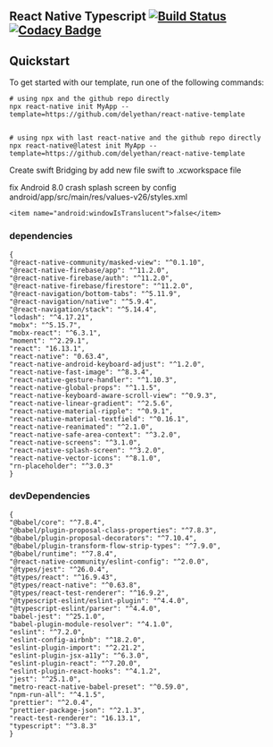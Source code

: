 ## React Native Typescript [![Build Status](https://travis-ci.com/delyethan/react-native-template.svg?branch=master)](https://travis-ci.com/delyethan/react-native-template) [![Codacy Badge](https://api.codacy.com/project/badge/Grade/5869970dd8184b428d8f98404367a799)](https://app.codacy.com/manual/delyethan/react-native-template?utm_source=github.com&utm_medium=referral&utm_content=delyethan/react-native-template&utm_campaign=Badge_Grade_Dashboard)

## Quickstart

To get started with our template, run one of the following commands:
```shell
# using npx and the github repo directly
npx react-native init MyApp --template=https://github.com/delyethan/react-native-template


```
```shell
# using npx with last react-native and the github repo directly
npx react-native@latest init MyApp --template=https://github.com/delyethan/react-native-template

```

Create swift Bridging by add new file swift to .xcworkspace file

fix Android 8.0 crash splash screen by config android/app/src/main/res/values-v26/styles.xml

```
<item name="android:windowIsTranslucent">false</item>
```

### dependencies

    {
    "@react-native-community/masked-view": "^0.1.10",
    "@react-native-firebase/app": "^11.2.0",
    "@react-native-firebase/auth": "^11.2.0",
    "@react-native-firebase/firestore": "^11.2.0",
    "@react-navigation/bottom-tabs": "^5.11.9",
    "@react-navigation/native": "^5.9.4",
    "@react-navigation/stack": "^5.14.4",
    "lodash": "^4.17.21",
    "mobx": "^5.15.7",
    "mobx-react": "^6.3.1",
    "moment": "^2.29.1",
    "react": "16.13.1",
    "react-native": "0.63.4",
    "react-native-android-keyboard-adjust": "^1.2.0",
    "react-native-fast-image": "^8.3.4",
    "react-native-gesture-handler": "^1.10.3",
    "react-native-global-props": "^1.1.5",
    "react-native-keyboard-aware-scroll-view": "^0.9.3",
    "react-native-linear-gradient": "^2.5.6",
    "react-native-material-ripple": "^0.9.1",
    "react-native-material-textfield": "^0.16.1",
    "react-native-reanimated": "^2.1.0",
    "react-native-safe-area-context": "^3.2.0",
    "react-native-screens": "^3.1.0",
    "react-native-splash-screen": "^3.2.0",
    "react-native-vector-icons": "^8.1.0",
    "rn-placeholder": "^3.0.3"
    }

### devDependencies

    {
    "@babel/core": "^7.8.4",
    "@babel/plugin-proposal-class-properties": "^7.8.3",
    "@babel/plugin-proposal-decorators": "^7.10.4",
    "@babel/plugin-transform-flow-strip-types": "^7.9.0",
    "@babel/runtime": "^7.8.4",
    "@react-native-community/eslint-config": "^2.0.0",
    "@types/jest": "^26.0.4",
    "@types/react": "^16.9.43",
    "@types/react-native": "^0.63.8",
    "@types/react-test-renderer": "^16.9.2",
    "@typescript-eslint/eslint-plugin": "^4.4.0",
    "@typescript-eslint/parser": "^4.4.0",
    "babel-jest": "^25.1.0",
    "babel-plugin-module-resolver": "^4.1.0",
    "eslint": "^7.2.0",
    "eslint-config-airbnb": "^18.2.0",
    "eslint-plugin-import": "^2.21.2",
    "eslint-plugin-jsx-a11y": "^6.3.0",
    "eslint-plugin-react": "^7.20.0",
    "eslint-plugin-react-hooks": "^4.1.2",
    "jest": "^25.1.0",
    "metro-react-native-babel-preset": "^0.59.0",
    "npm-run-all": "^4.1.5",
    "prettier": "^2.0.4",
    "prettier-package-json": "^2.1.3",
    "react-test-renderer": "16.13.1",
    "typescript": "^3.8.3"
    }
